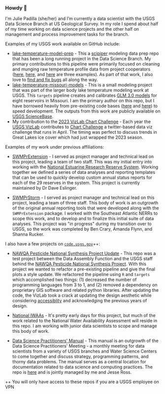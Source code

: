### Howdy 👋

I'm Julie Padilla (she/her) and I’m currently a data scientist with the USGS Data Science Branch at US Geological Survey. In my role I spend about half of my time working on data science projects and the other half on management and process improvement tasks for the branch.

Examples of my USGS work available on GitHub include:
* [lake-temperature-model-prep](https://github.com/doi-usgs/lake-temperature-model-prep) - This a [scipiper](https://github.com/USGS-R/scipiper) modeling data prep repo that has been a long running project in the Data Science Branch. My primary contributions to this pipeline were primarily focused on cleaning and munging raw temperature profile data from project cooperators ([here](https://github.com/doi-usgs/lake-temperature-model-prep/blob/main/7a_temp_coop_munge/src/data_parsers/parse_mo_usace.R), [here](https://github.com/doi-usgs/lake-temperature-model-prep/blob/650df79facc23dc438f447fa305e69c0b15342c5/7a_temp_coop_munge/src/data_parsers/parse_missouri_files.R#L56-L75), and [here](https://github.com/doi-usgs/lake-temperature-model-prep/blob/main/7a_temp_coop_munge/src/data_parsers/parse_norfork_files.R) are three examples). As part of that work, I also love to [find and fix bugs](https://github.com/doi-usgs/lake-temperature-model-prep/issues?q=is%3Aissue+author%3Apadilla410+) all along the way.
* [lake-temperature-missouri-models](https://github.com/doi-usgs/lake-temperature-missouri-models) - This is a small modeling project that was part of the larger body lake temperature modeling work at USGS. This `targets` pipeline creates and calibrates [GLM 3.0 models](https://aed.see.uwa.edu.au/research/models/glm/) for eight reservoirs in Missouri. I am the primary author on this repo, but I have borrowed heavily from pre-existing code bases ([here](https://github.com/USGS-R/lake-temperature-process-models) and [here](https://github.com/USGS-R/lake-temperature-process-models-old)) to speed development. The outputs from this work are publicly available on [USGS ScienceBase](https://www.sciencebase.gov/catalog/item/63659da3d34ebe442507d10b).
* My contribution to the [2023 VizLab Chart Challenge](https://github.com/DOI-USGS/vizlab-chart-challenge-23/tree/main/28_trend_padilla) - Each year the [USGS VizLab](https://labs.waterdata.usgs.gov/visualizations/vizlab-home/index.html#/) contributes to [Chart Challenge](https://twitter.com/30daychartchall?lang=en) a twitter-based data viz challenge that runs in April. The timing was perfect to discuss trends in Great Lakes ice cover which had just wrapped the 2023 season.

Examples of my work under previous affiliations:
* [SWMPrExtension](https://github.com/NOAA-OCM/SWMPrExtension) - I served as project manager and technical lead on this project, leading a team of two staff. This was my initial entry into working with the [National Estuarine Research Reserve System](https://coast.noaa.gov/nerrs/). Working together we defined a series of data analyses and reporting templates that can be used to quickly develop custom annual status reports for each of the 29 reserves in the system. This project is currently maintained by Dr Dave Eslinger.

* [SWMPrStorm](https://github.com/StormStories/SWMPrStorm) - I served as project manager and technical lead on this project, leading a team of three staff. This body of work is an outgrowth of the original annual reporting tools that were developed along with the `SWMPrExtension` package. I worked with the Southeast Atlantic NERRs to scope this work, and to develop and to finalize this initial suite of data analyses. This project was "in progress" during my transition over to USGS, so the work was completed by Ben Crary, Amanda Flynn, and Shanna Rucker.

I also have a few projects on [`code.usgs.gov`](https://code.usgs.gov/)++:
* [NAWQA Pesticide National Synthesis Project Update](https://code.usgs.gov/wma/iidd/pnsp-pipeline/) - This repo was a test project between the Data Assembly Function and the USGS staff behind the [NAWQA Pesticide National Synthesis Project](https://water.usgs.gov/nawqa/pnsp/usage/maps/show_map.php?year=2017&map=ATRAZINE&hilo=L&disp=Atrazine). With this project we wanted to refactor a pre-existing pipeline and give the final plots a style update. We refactored the pipeline using `R` and `targets` which accomplished two things: (1) decreased the number of programming languages from 3 to 1, and (2) removed a dependency on proprietary GIS software and related python libraries. After updating the code, the VizLab took a crack at updating the design aesthetic while considering [accessiblity](https://www.section508.gov/blog/Universal-Design-What-is-it/) and acknowledging the previous years of design.

* [National IWAAs](https://code.usgs.gov/wma/national-iwaas/NWAA) - It's pretty early days for this project, but much of the work related to the National Water Availability Assessment will reside in this repo. I am working with junior data scientists to scope and manage this body of work.
* [Data Science Practitioners' Manual](https://dsp-manual.wma.chs.usgs.gov/) - This manual is an outgrowth of the Data Science Practitioners' Meeting - a monthly meeting for data scientists from a variety of USGS branches and Water Science Centers to come together and discuss strategy, programming patterns, and thorny data problems. The manual serves as a central location for documentation related to data science and computing practices. The repo is [here](https://code.usgs.gov/wma/wp/dsp-manual) and is jointly managed by me and Jesse Ross.

++ You will only have access to these repos if you are a USGS employee on VPN


